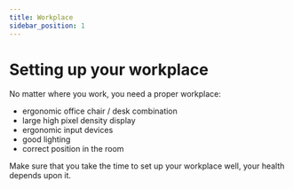 ```yaml
---
title: Workplace
sidebar_position: 1
---
```

# Setting up your workplace

No matter where you work, you need a proper workplace:

- ergonomic office chair / desk combination
- large high pixel density display
- ergonomic input devices
- good lighting
- correct position in the room

Make sure that you take the time to set up your workplace well, your health depends upon it.

